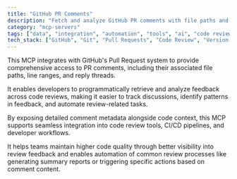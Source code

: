 ```yaml
---
title: "GitHub PR Comments"
description: "Fetch and analyze GitHub PR comments with file paths and line ranges for streamlined code review workflows."
category: "mcp-servers"
tags: ["data", "integration", "automation", "tools", "ai", "code review", "feedback analysis"]
tech_stack: ["GitHub", "Git", "Pull Requests", "Code Review", "Version Control", "CI/CD pipelines"]
---
```


This MCP integrates with GitHub's Pull Request system to provide comprehensive access to PR comments, including their associated file paths, line ranges, and reply threads. 

It enables developers to programmatically retrieve and analyze feedback across code reviews, making it easier to track discussions, identify patterns in feedback, and automate review-related tasks.

By exposing detailed comment metadata alongside code context, this MCP supports seamless integration into code review tools, CI/CD pipelines, and developer workflows. 

It helps teams maintain higher code quality through better visibility into review feedback and enables automation of common review processes like generating summary reports or triggering specific actions based on comment content.